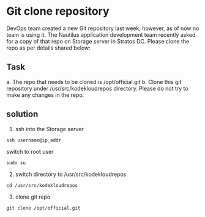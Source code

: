 
# Git clone repository
DevOps team created a new Git repository last week; however, as of now no team is using it. The Nautilus application development team recently asked for a copy of that repo on Storage server in Stratos DC. Please clone the repo as per details shared below:






## Task
a. The repo that needs to be cloned is /opt/official.git
b. Clone this git repository under /usr/src/kodekloudrepos directory. Please do not try to make any changes in the repo.

## solution
1. ssh into the Storage server
```
ssh username@ip_addr
```
  switch to root user
```
sudo su
```
2. switch directory to /usr/src/kodekloudrepos

```
cd /usr/src/kodekloudrepos
```

3. clone git repo 

```
git clone /opt/official.git
```





